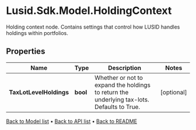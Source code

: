 # Lusid.Sdk.Model.HoldingContext
Holding context node.  Contains settings that control how LUSID handles holdings within portfolios.

## Properties

Name | Type | Description | Notes
------------ | ------------- | ------------- | -------------
**TaxLotLevelHoldings** | **bool** | Whether or not to expand the holdings to return the underlying tax-lots. Defaults to True. | [optional] 

[Back to Model list](../README.md#documentation-for-models) &#8226; [Back to API list](../README.md#documentation-for-api-endpoints) &#8226; [Back to README](../README.md)

